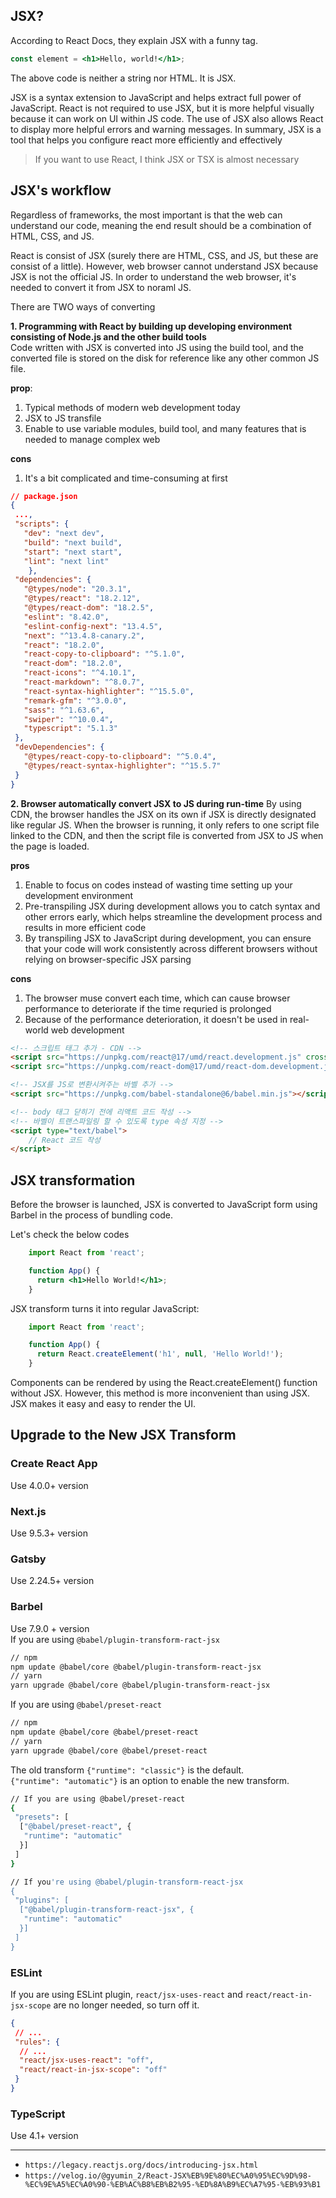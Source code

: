 ## JSX?
According to React Docs, they explain JSX with a funny tag.
```jsx
const element = <h1>Hello, world!</h1>;
```
The above code is neither a string nor HTML. It is JSX.   

JSX is a syntax extension to JavaScript and helps extract full power of JavaScript. React is not required to use JSX, but it is more helpful visually because it can work on UI within JS code. The use of JSX also allows React to display more helpful errors and warning messages. In summary, JSX is a tool that helps you configure react more efficiently and effectively

> If you want to use React, I think JSX or TSX is almost necessary

## JSX's workflow
Regardless of frameworks, the most important is that the web can understand our code, meaning the end result should be a combination of HTML, CSS, and JS.

React is consist of JSX (surely there are HTML, CSS, and JS, but these are consist of a little). However, web browser cannot understand JSX because JSX is not the official JS. In order to understand the web browser, it's needed to convert it from JSX to noraml JS.

There are TWO ways of converting   

**1. Programming with React by building up developing environment consisting of Node.js and the other build tools**   
Code written with JSX is converted into JS using the build tool, and the converted file is stored on the disk for reference like any other common JS file.   

**prop**:   
1. Typical methods of modern web development today   
2. JSX to JS transfile   
3. Enable to use variable modules, build tool, and many features that is needed to manage complex web

**cons**
1. It's a bit complicated and time-consuming at first

```json
// package.json
{
 ...,
 "scripts": {
   "dev": "next dev",
   "build": "next build",
   "start": "next start",
   "lint": "next lint"
  	},
 "dependencies": {
   "@types/node": "20.3.1",
   "@types/react": "18.2.12",
   "@types/react-dom": "18.2.5",
   "eslint": "8.42.0",
   "eslint-config-next": "13.4.5",
   "next": "^13.4.8-canary.2",
   "react": "18.2.0",
   "react-copy-to-clipboard": "^5.1.0",
   "react-dom": "18.2.0",
   "react-icons": "^4.10.1",
   "react-markdown": "^8.0.7",
   "react-syntax-highlighter": "^15.5.0",
   "remark-gfm": "^3.0.0",
   "sass": "^1.63.6",
   "swiper": "^10.0.4",
   "typescript": "5.1.3"
 },
 "devDependencies": {
   "@types/react-copy-to-clipboard": "^5.0.4",
   "@types/react-syntax-highlighter": "^15.5.7"
 }
}
```

**2. Browser automatically convert JSX to JS during run-time**
By using CDN, the browser handles the JSX on its own if JSX is directly designated like regular JS. When the browser is running, it only refers to one script file linked to the CDN, and then the script file is converted from JSX to JS when the page is loaded.

**pros**
1. Enable to focus on codes instead of wasting time setting up your development environment
2. Pre-transpiling JSX during development allows you to catch syntax and other errors early, which helps streamline the development process and results in more efficient code
3. By transpiling JSX to JavaScript during development, you can ensure that your code will work consistently across different browsers without relying on browser-specific JSX parsing

**cons**
1. The browser muse convert each time, which can cause browser performance to deteriorate if the time requried is prolonged
2. Because of the performance deterioration, it doesn't be used in real-world web development

```HTML
<!-- 스크립트 태그 추가 - CDN -->
<script src="https://unpkg.com/react@17/umd/react.development.js" crossorigin></script>
<script src="https://unpkg.com/react-dom@17/umd/react-dom.development.js" crossorigin></script>

<!-- JSX를 JS로 변환시켜주는 바벨 추가 -->
<script src="https://unpkg.com/babel-standalone@6/babel.min.js"></script>

<!-- body 태그 닫히기 전에 리액트 코드 작성 -->
<!-- 바벨이 트랜스파일링 할 수 있도록 type 속성 지정 -->
<script type="text/babel">
	// React 코드 작성
</script>
```

## JSX transformation
Before the browser is launched, JSX is converted to JavaScript form using Barbel in the process of bundling code.
		
Let's check the below codes
```jsx
	import React from 'react';

	function App() {
	  return <h1>Hello World!</h1>;
	}
```
JSX transform turns it into regular JavaScript:
```javascript
	import React from 'react';

	function App() {
	  return React.createElement('h1', null, 'Hello World!');
	}
```

Components can be rendered by using the React.createElement() function without JSX. However, this method is more inconvenient than using JSX. JSX makes it easy and easy to render the UI.

## Upgrade to the New JSX Transform
### Create React App
Use 4.0.0+ version

### Next.js
Use 9.5.3+ version

### Gatsby
Use 2.24.5+ version

### Barbel
Use 7.9.0 + version   
If you are using ```@babel/plugin-transform-ract-jsx```
```bash
// npm
npm update @babel/core @babel/plugin-transform-react-jsx
// yarn
yarn upgrade @babel/core @babel/plugin-transform-react-jsx
```
If you are using ```@babel/preset-react```
```bash
// npm
npm update @babel/core @babel/preset-react
// yarn
yarn upgrade @babel/core @babel/preset-react
```
The old transform ```{"runtime": "classic"}``` is the default.   
```{"runtime": "automatic"}``` is an option to enable the new transform.   

```bash
// If you are using @babel/preset-react
{
 "presets": [
  ["@babel/preset-react", {
   "runtime": "automatic"
  }]
 ]
}
```

```bash
// If you're using @babel/plugin-transform-react-jsx
{
 "plugins": [
  ["@babel/plugin-transform-react-jsx", {
   "runtime": "automatic"
  }]
 ]
}
```

### ESLint
If you are using ESLint plugin, ```react/jsx-uses-react``` and ```react/react-in-jsx-scope``` are no longer needed, so turn off it.
```json
{
 // ...
 "rules": {
  // ...
  "react/jsx-uses-react": "off",
  "react/react-in-jsx-scope": "off"
 }
}
```

### TypeScript
Use 4.1+ version

---
- `https://legacy.reactjs.org/docs/introducing-jsx.html`
- `https://velog.io/@gyumin_2/React-JSX%EB%9E%80%EC%A0%95%EC%9D%98-%EC%9E%A5%EC%A0%90-%EB%AC%B8%EB%B2%95-%ED%8A%B9%EC%A7%95-%EB%93%B1`